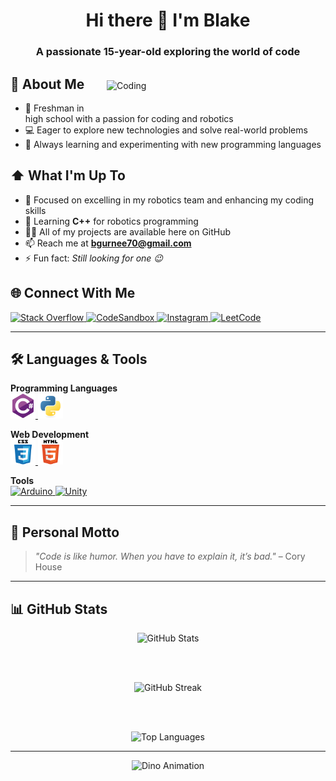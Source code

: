 <h1 align="center">Hi there 👋 I'm Blake</h1>
<h3 align="center">A passionate 15-year-old exploring the world of code</h3>

<p>
  <img align="right" alt="Coding" width="350" 
       style="margin-left: 20px; margin-top: 20px; margin-bottom: 20px;" 
       src="https://miro.medium.com/1*ZSVmWGcc1weENb0ShawWxw.gif" />
</p>

## 📖 About Me
- 🚀 Freshman in high school with a passion for coding and robotics  
- 💻 Eager to explore new technologies and solve real-world problems  
- 🌱 Always learning and experimenting with new programming languages  



## ⬆ What I'm Up To
- 🔨 Focused on excelling in my robotics team and enhancing my coding skills  
- 🌱 Learning **C++** for robotics programming  
- 👨‍💻 All of my projects are available here on GitHub  
- 📫 Reach me at **bgurnee70@gmail.com**  
- ⚡ Fun fact: *Still looking for one 😉*  


## 🌐 Connect With Me
<p align="left">
<a href="https://stackoverflow.com/users/23311551/blake-gurnee" target="_blank">
  <img src="https://raw.githubusercontent.com/rahuldkjain/github-profile-readme-generator/master/src/images/icons/Social/stack-overflow.svg" alt="Stack Overflow" height="30" width="40" />
</a>
<a href="https://codesandbox.io/u/bgurnee70" target="_blank">
  <img src="https://raw.githubusercontent.com/rahuldkjain/github-profile-readme-generator/master/src/images/icons/Social/codesandbox.svg" alt="CodeSandbox" height="30" width="40" />
</a>
<a href="https://instagram.com/blakegurnee" target="_blank">
  <img src="https://raw.githubusercontent.com/rahuldkjain/github-profile-readme-generator/master/src/images/icons/Social/instagram.svg" alt="Instagram" height="30" width="40" />
</a>
<a href="https://leetcode.com/bgurnee" target="_blank">
  <img src="https://raw.githubusercontent.com/rahuldkjain/github-profile-readme-generator/master/src/images/icons/Social/leet-code.svg" alt="LeetCode" height="30" width="40" />
</a>
</p>

---

## 🛠 Languages & Tools
**Programming Languages**  
<a href="https://learn.microsoft.com/en-us/dotnet/csharp/" target="_blank" rel="noreferrer">
  <img src="https://raw.githubusercontent.com/devicons/devicon/master/icons/csharp/csharp-original.svg" alt="C#" width="40" height="40"/>
</a>
<a href="https://www.python.org" target="_blank" rel="noreferrer">
  <img src="https://raw.githubusercontent.com/devicons/devicon/master/icons/python/python-original.svg" alt="Python" width="40" height="40"/>
</a>  

**Web Development**  
<a href="https://developer.mozilla.org/en-US/docs/Web/CSS" target="_blank" rel="noreferrer">
  <img src="https://raw.githubusercontent.com/devicons/devicon/master/icons/css3/css3-original-wordmark.svg" alt="CSS3" width="40" height="40"/>
</a>
<a href="https://developer.mozilla.org/en-US/docs/Web/HTML" target="_blank" rel="noreferrer">
  <img src="https://raw.githubusercontent.com/devicons/devicon/master/icons/html5/html5-original-wordmark.svg" alt="HTML5" width="40" height="40"/>
</a>  

**Tools**  
<a href="https://www.arduino.cc/" target="_blank" rel="noreferrer">
  <img src="https://cdn.worldvectorlogo.com/logos/arduino-1.svg" alt="Arduino" width="40" height="40"/>
</a>
<a href="https://unity.com/" target="_blank" rel="noreferrer">
  <img src="https://www.vectorlogo.zone/logos/unity3d/unity3d-icon.svg" alt="Unity" width="40" height="40"/>
</a>

---

## 🌟 Personal Motto
> *"Code is like humor. When you have to explain it, it’s bad."* – Cory House  

---

## 📊 GitHub Stats
<div align="center">

  <!-- Biggest -->
  <img src="https://github-readme-stats.vercel.app/api?username=blakegurnee&show_icons=true&locale=en" alt="GitHub Stats" height="180"/>

  <br/><br/>

  <!-- Medium -->
  <img src="https://github-readme-streak-stats.herokuapp.com/?user=blakegurnee" alt="GitHub Streak" height="160"/>

  <br/><br/>

  <!-- Smallest -->
  <img src="https://github-readme-stats.vercel.app/api/top-langs?username=blakegurnee&show_icons=true&locale=en&layout=compact" alt="Top Languages" height="140"/>

</div>

---

<p align="center">
  <img src="https://github.com/saadeghi/saadeghi/raw/master/dino.gif" alt="Dino Animation" />
</p>
